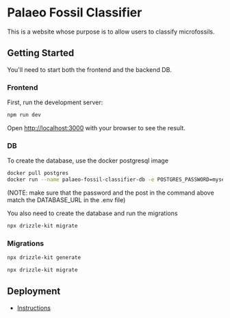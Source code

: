# Palaeo Fossil Classifier

This is a website whose purpose is to allow users to classify microfossils.

## Getting Started

You'll need to start both the frontend and the backend DB.

### Frontend

First, run the development server:

```bash
npm run dev
```

Open [http://localhost:3000](http://localhost:3000) with your browser to see the result.

### DB

To create the database, use the docker postgresql image

```bash
docker pull postgres
docker run --name palaeo-fossil-classifier-db -e POSTGRES_PASSWORD=mysecretpassword -d -p 5432:5432 postgres
```

(NOTE: make sure that the password and the post in the command above match the DATABASE_URL in the .env file)

You also need to create the database and run the migrations

```bash
npx drizzle-kit migrate
```

### Migrations

```bash
npx drizzle-kit generate
```

```bash
npx drizzle-kit migrate
```

## Deployment

-   [Instructions](https://fly.io/docs/launch/continuous-deployment-with-github-actions/)
